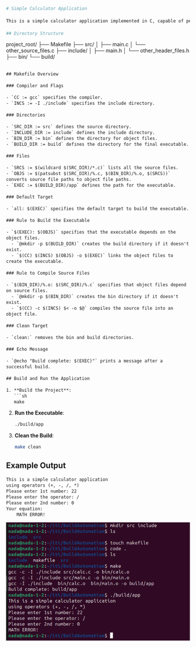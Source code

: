 
```bash
# Simple Calculator Application

This is a simple calculator application implemented in C, capable of performing basic arithmetic operations (+, -, *, /) based on user input.

## Directory Structure

```
project_root/
├── Makefile
├── src/
│   ├── main.c
│   └── other_source_files.c
├── include/
│   ├── main.h
│   └── other_header_files.h
├── bin/
└── build/
```

## Makefile Overview

### Compiler and Flags

- `CC := gcc` specifies the compiler.
- `INCS := -I ./include` specifies the include directory.

### Directories

- `SRC_DIR := src` defines the source directory.
- `INCLUDE_DIR := include` defines the include directory.
- `BIN_DIR := bin` defines the directory for object files.
- `BUILD_DIR := build` defines the directory for the final executable.

### Files

- `SRCS := $(wildcard $(SRC_DIR)/*.c)` lists all the source files.
- `OBJS := $(patsubst $(SRC_DIR)/%.c, $(BIN_DIR)/%.o, $(SRCS))` converts source file paths to object file paths.
- `EXEC := $(BUILD_DIR)/app` defines the path for the executable.

### Default Target

- `all: $(EXEC)` specifies the default target to build the executable.

### Rule to Build the Executable

- `$(EXEC): $(OBJS)` specifies that the executable depends on the object files.
  - `@mkdir -p $(BUILD_DIR)` creates the build directory if it doesn't exist.
  - `$(CC) $(INCS) $(OBJS) -o $(EXEC)` links the object files to create the executable.

### Rule to Compile Source Files

- `$(BIN_DIR)/%.o: $(SRC_DIR)/%.c` specifies that object files depend on source files.
  - `@mkdir -p $(BIN_DIR)` creates the bin directory if it doesn't exist.
  - `$(CC) -c $(INCS) $< -o $@` compiles the source file into an object file.

### Clean Target

- `clean:` removes the bin and build directories.

### Echo Message

- `@echo "Build complete: $(EXEC)"` prints a message after a successful build.

## Build and Run the Application

1. **Build the Project**:
   ```sh
   make
   ```

2. **Run the Executable**:
   ```sh
   ./build/app
   ```

3. **Clean the Build**:
   ```sh
   make clean
   ```

## Example Output

```
This is a simple calculator application
using operators (+, -, /, *)
Please enter 1st number: 22
Please enter the operator: /
Please enter 2nd number: 0
Your equation:
    MATH ERROR!
```

![Project Image](01.png)